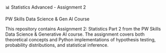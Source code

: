 📊 Statistics Advanced - Assignment 2

PW Skills Data Science & Gen AI Course

This repository contains Assignment 2: Statistics Part 2 from the PW Skills Data Science & Generative AI course.
The assignment covers both theoretical concepts and Python implementations of hypothesis testing, probability distributions, and statistical inference.
